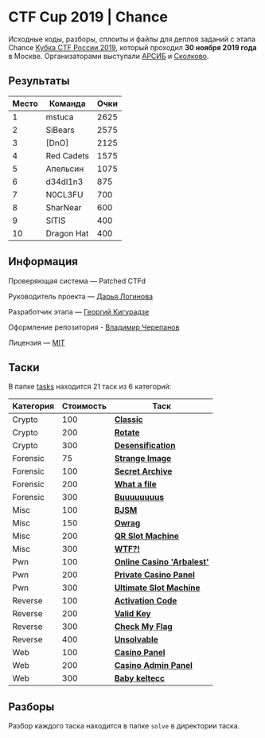 # CTF Cup 2019 | Chance

Исходные коды, разборы, сплоиты и файлы для деплоя заданий с этапа Chance [Кубка CTF России 2019](https://ctfcup.ru/), который проходил **30 ноября 2019 года** в Москве. Организаторами выступали [АРСИБ](http://aciso.ru) и [Сколково](https://sk.ru).


## Результаты

| Место | Команда | Очки |
|-------|---------|------|
| 1 | mstuca | 2625 |
| 2 | SiBears | 2575 |
| 3 | \[DnO\] | 2125 |
| 4 | Red Cadets | 1575 |
| 5 | Апельсин | 1075 |
| 6 | d34dl1n3 | 875 |
| 7 | N0CL3FU | 700 |
| 8 | SharNear | 600 |
| 9 | SITIS | 400 |
| 10 | Dragon Hat | 400 |


## Информация

Проверяющая система — Patched CTFd

Руководитель проекта — [Дарья Логинова](https://github.com/deviantwish)

Разработчик этапа — [Георгий Кигурадзе](https://github.com/revervand)

Оформление репозитория - [Владимир Черепанов](https://github.com/keltecc)

Лицензия — [MIT](LICENSE)


## Таски

В папке [tasks](tasks/) находится 21 таск из 6 категорий:

| Категория | Стоимость | Таск |
|-----------|-----------|------|
| Crypto | 100 | [**Classic**](tasks/crypto/crypto_100) | 
| Crypto | 200 | [**Rotate**](tasks/crypto/crypto_200) |
| Crypto | 300 | [**Desensification**](tasks/crypto/crypto_300) |
| Forensic | 75 | [**Strange Image**](tasks/forensic/forensic_75) |
| Forensic | 100 | [**Secret Archive**](tasks/forensic/forensic_100) |
| Forensic | 200 | [**What a file**](tasks/forensic/forensic_200) |
| Forensic | 300 | [**Buuuuuuuus**](tasks/forensic/forensic_300) |
| Misc | 100 | [**BJSM**](tasks/misc/misc_100) |
| Misc | 150 | [**Owrag**](tasks/misc/misc_150) |
| Misc | 200 | [**QR Slot Machine**](tasks/misc/misc_200) |
| Misc | 300 | [**WTF?!**](tasks/misc/misc_300) |
| Pwn | 100 | [**Online Casino 'Arbalest'**](tasks/pwn/pwn_100) |
| Pwn | 200 | [**Private Casino Panel**](tasks/pwn/pwn_200) |
| Pwn | 300 | [**Ultimate Slot Machine**](tasks/pwn/pwn_300) |
| Reverse | 100 | [**Activation Code**](tasks/reverse/rev_100) |
| Reverse | 200 | [**Valid Key**](tasks/reverse/rev_200) |
| Reverse | 300 | [**Check My Flag**](tasks/reverse/rev_300) |
| Reverse | 400 | [**Unsolvable**](tasks/reverse/rev_400) |
| Web | 100 | [**Casino Panel**](tasks/web/web_100) |
| Web | 200 | [**Casino Admin Panel**](tasks/web/web_200) |
| Web | 300 | [**Baby keltecc**](tasks/web/web_300) |


## Разборы

Разбор каждого таска находится в папке `solve` в директории таска. 
